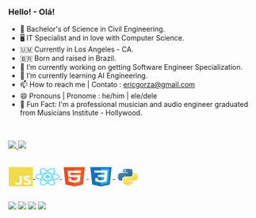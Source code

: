 ### Hello! - Olá!

- 📐 Bachelor's of Science in Civil Engineering.
- 🖥️ IT Specialist and in love with Computer Science.
- 🇺🇲 Currently in Los Angeles - CA.
- 🇧🇷 Born and raised in Brazil.
- 🔭 I’m currently working on getting Software Engineer Specialization.
- 🌱 I’m currently learning AI Engineering.
- 📫 How to reach me | Contato : ericgorza@gmail.com
- 😄 Pronouns | Pronome : he/him | ele/dele
- 🎸 Fun Fact: I'm a professional musician and audio engineer graduated from Musicians Institute - Hollywood.

<br> 
<br>

<div>
  <a href="https://github.com/ericgorza">
  <img height="300em" src="https://github-readme-stats.vercel.app/api?username=ericgorza&hide=contribs,prs&hide_rank=True"/>
  <img height="300em" src="https://github-readme-stats.vercel.app/api/top-langs/?username=ericgorza"/>
</div>

<br>

<div style="display: inline_block"><br>
  <img align="center" alt="Eric-Js" height="40" width="50" src="https://raw.githubusercontent.com/devicons/devicon/master/icons/javascript/javascript-plain.svg">
  <img align="center" alt="Eric-React" height="40" width="50" src="https://raw.githubusercontent.com/devicons/devicon/master/icons/react/react-original.svg">
  <img align="center" alt="Eric-HTML" height="40" width="50" src="https://raw.githubusercontent.com/devicons/devicon/master/icons/html5/html5-original.svg">
  <img align="center" alt="Eric-CSS" height="40" width="50" src="https://raw.githubusercontent.com/devicons/devicon/master/icons/css3/css3-original.svg">
  <img align="center" alt="Eric-Python" height="40" width="50" src="https://raw.githubusercontent.com/devicons/devicon/master/icons/python/python-original.svg">
</div>

  ##
 
<div> 
  <a href="" target="_blank"><img src="https://img.shields.io/badge/YouTube-FF0000?style=for-the-badge&logo=youtube&logoColor=white" target="_blank"></a>
  <a href="https://instagram.com/ericgorza" target="_blank"><img src="https://img.shields.io/badge/-Instagram-%23E4405F?style=for-the-badge&logo=instagram&logoColor=white" target="_blank"></a>
  <a href = "mailto:ericgorza@gmail.com"><img src="https://img.shields.io/badge/-Gmail-%23333?style=for-the-badge&logo=gmail&logoColor=white" target="_blank"></a>
  <a href="https://www.linkedin.com/in/eric-pires-gorza-a164b7191/" target="_blank"><img src="https://img.shields.io/badge/-LinkedIn-%230077B5?style=for-the-badge&logo=linkedin&logoColor=white" target="_blank"></a> 
  
</div>
